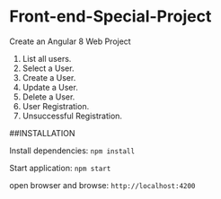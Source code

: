 # Front-end-Special-Project
Create an Angular 8 Web Project 
1. List all users.
2. Select a User.
3. Create a User.
4. Update a User.
5. Delete a User.
6. User Registration.
7. Unsuccessful Registration.


##INSTALLATION

Install dependencies: `npm install`

Start application: `npm start`

open browser and browse: `http://localhost:4200`


